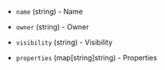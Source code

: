 <!-- Code generated from the comments of the ImageFilterOptions struct in huaweicloud/run_config.go; DO NOT EDIT MANUALLY -->

- `name` (string) - Name

- `owner` (string) - Owner

- `visibility` (string) - Visibility

- `properties` (map[string]string) - Properties
